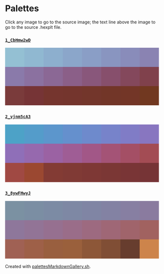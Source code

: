 # Palettes

Click any image to go to the source image; the text line above the image to go to the source .hexplt file.

### [`1_CbHmw2wD`](1_CbHmw2wD.hexplt)

[ ![1_CbHmw2wD.png](1_CbHmw2wD.png) ](1_CbHmw2wD.png)

### [`2_vjnm5cA3`](2_vjnm5cA3.hexplt)

[ ![2_vjnm5cA3.png](2_vjnm5cA3.png) ](2_vjnm5cA3.png)

### [`3_8ywFHwyJ`](3_8ywFHwyJ.hexplt)

[ ![3_8ywFHwyJ.png](3_8ywFHwyJ.png) ](3_8ywFHwyJ.png)

Created with [palettesMarkdownGallery.sh](https://github.com/earthbound19/_ebDev/blob/master/scripts/imgAndVideo/palettesMarkdownGallery.sh).
